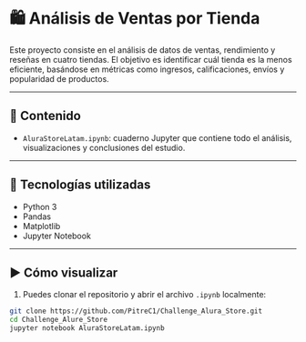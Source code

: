# 🛍️ Análisis de Ventas por Tienda

Este proyecto consiste en el análisis de datos de ventas, rendimiento y reseñas en cuatro tiendas. El objetivo es identificar cuál tienda es la menos eficiente, basándose en métricas como ingresos, calificaciones, envíos y popularidad de productos.

---

## 📁 Contenido

- `AluraStoreLatam.ipynb`: cuaderno Jupyter que contiene todo el análisis, visualizaciones y conclusiones del estudio.

---

## 🧪 Tecnologías utilizadas

- Python 3
- Pandas
- Matplotlib
- Jupyter Notebook

---

## ▶️ Cómo visualizar

1. Puedes clonar el repositorio y abrir el archivo `.ipynb` localmente:

```bash
git clone https://github.com/PitreC1/Challenge_Alura_Store.git
cd Challenge_Alure_Store
jupyter notebook AluraStoreLatam.ipynb
